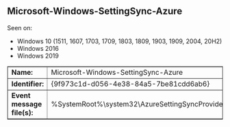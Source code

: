 ## Microsoft-Windows-SettingSync-Azure

Seen on:
* Windows 10 (1511, 1607, 1703, 1709, 1803, 1809, 1903, 1909, 2004, 20H2)
* Windows 2016
* Windows 2019

<table border="1" class="docutils">
  <tbody>
    <tr>
      <td><b>Name:</b></td>
      <td>Microsoft-Windows-SettingSync-Azure</td>
    </tr>
    <tr>
      <td><b>Identifier:</b></td>
      <td>{9f973c1d-d056-4e38-84a5-7be81cdd6ab6}</td>
    </tr>
    <tr>
      <td><b>Event message file(s):</b></td>
      <td>%SystemRoot%\system32\AzureSettingSyncProvider.dll</td>
    </tr>
  </tbody>
</table>

&nbsp;

